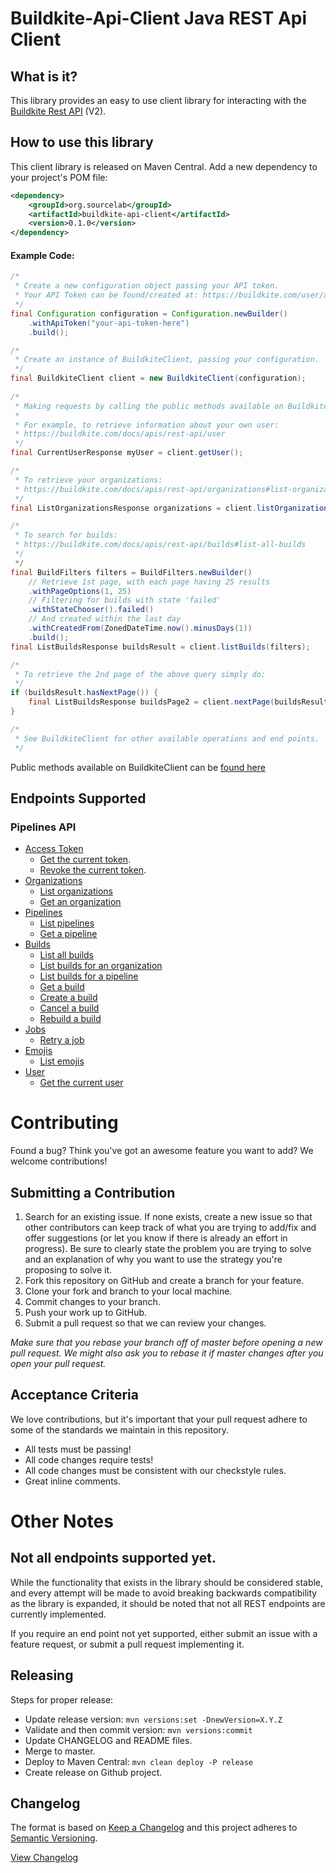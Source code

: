 # Buildkite-Api-Client Java REST Api Client

## What is it?

This library provides an easy to use client library for interacting with the [Buildkite Rest API](https://buildkite.com/docs/apis/rest-api) (V2).

## How to use this library

This client library is released on Maven Central.  Add a new dependency to your project's POM file:

```xml
<dependency>
    <groupId>org.sourcelab</groupId>
    <artifactId>buildkite-api-client</artifactId>
    <version>0.1.0</version>
</dependency>
```


#### Example Code:
```java
/*
 * Create a new configuration object passing your API token.
 * Your API Token can be found/created at: https://buildkite.com/user/api-access-tokens
 */
final Configuration configuration = Configuration.newBuilder()
    .withApiToken("your-api-token-here")
    .build();

/*
 * Create an instance of BuildkiteClient, passing your configuration.
 */
final BuildkiteClient client = new BuildkiteClient(configuration);
    
/*
 * Making requests by calling the public methods available on BuildkiteClient.
 * 
 * For example, to retrieve information about your own user:
 * https://buildkite.com/docs/apis/rest-api/user
 */
final CurrentUserResponse myUser = client.getUser();

/*
 * To retrieve your organizations:
 * https://buildkite.com/docs/apis/rest-api/organizations#list-organizations
 */
final ListOrganizationsResponse organizations = client.listOrganizations();

/*
 * To search for builds:  
 * https://buildkite.com/docs/apis/rest-api/builds#list-all-builds   
 */
 */
final BuildFilters filters = BuildFilters.newBuilder()
    // Retrieve 1st page, with each page having 25 results
    .withPageOptions(1, 25)
    // Filtering for builds with state 'failed'
    .withStateChooser().failed()
    // And created within the last day
    .withCreatedFrom(ZonedDateTime.now().minusDays(1))
    .build();
final ListBuildsResponse buildsResult = client.listBuilds(filters);

/*
 * To retrieve the 2nd page of the above query simply do:   
 */
if (buildsResult.hasNextPage()) {
    final ListBuildsResponse buildsPage2 = client.nextPage(buildsResult);
}

/*
 * See BuildkiteClient for other available operations and end points.
 */
```

Public methods available on BuildkiteClient can be [found here](src/main/java/org/sourcelab/buildkite/api/client/BuildkiteClient.java#L111)

## Endpoints Supported
### Pipelines API
- [Access Token](https://buildkite.com/docs/apis/rest-api/access-token)
  - [Get the current token](https://buildkite.com/docs/apis/rest-api/access-token#get-the-current-token).
  - [Revoke the current token](https://buildkite.com/docs/apis/rest-api/access-token#revoke-the-current-token).
- [Organizations](https://buildkite.com/docs/apis/rest-api/organizations)
  - [List organizations](https://buildkite.com/docs/apis/rest-api/organizations#list-organizations)
  - [Get an organization](https://buildkite.com/docs/apis/rest-api/organizations#get-an-organization)
- [Pipelines](https://buildkite.com/docs/apis/rest-api/pipelines)
  - [List pipelines](https://buildkite.com/docs/apis/rest-api/pipelines#list-pipelines)
  - [Get a pipeline](https://buildkite.com/docs/apis/rest-api/pipelines#get-a-pipeline)
- [Builds](https://buildkite.com/docs/apis/rest-api/builds)
  - [List all builds](https://buildkite.com/docs/apis/rest-api/builds#list-all-builds)
  - [List builds for an organization](https://buildkite.com/docs/apis/rest-api/builds#list-builds-for-an-organization)
  - [List builds for a pipeline](https://buildkite.com/docs/apis/rest-api/builds#list-builds-for-a-pipeline)
  - [Get a build](https://buildkite.com/docs/apis/rest-api/builds#get-a-build)
  - [Create a build](https://buildkite.com/docs/apis/rest-api/builds#create-a-build)
  - [Cancel a build](https://buildkite.com/docs/apis/rest-api/builds#cancel-a-build)
  - [Rebuild a build](https://buildkite.com/docs/apis/rest-api/builds#rebuild-a-build)
- [Jobs](https://buildkite.com/docs/apis/rest-api/jobs)
  - [Retry a job](https://buildkite.com/docs/apis/rest-api/jobs#retry-a-job)
- [Emojis](https://buildkite.com/docs/apis/rest-api/emojis)
  - [List emojis](https://buildkite.com/docs/apis/rest-api/emojis#list-emojis)
- [User](https://buildkite.com/docs/apis/rest-api/user)
  - [Get the current user](https://buildkite.com/docs/apis/rest-api/user#get-the-current-user)


# Contributing

Found a bug? Think you've got an awesome feature you want to add? We welcome contributions!


## Submitting a Contribution

1. Search for an existing issue. If none exists, create a new issue so that other contributors can keep track of what you are trying to add/fix and offer suggestions (or let you know if there is already an effort in progress).  Be sure to clearly state the problem you are trying to solve and an explanation of why you want to use the strategy you're proposing to solve it.
1. Fork this repository on GitHub and create a branch for your feature.
1. Clone your fork and branch to your local machine.
1. Commit changes to your branch.
1. Push your work up to GitHub.
1. Submit a pull request so that we can review your changes.

*Make sure that you rebase your branch off of master before opening a new pull request. We might also ask you to rebase it if master changes after you open your pull request.*

## Acceptance Criteria

We love contributions, but it's important that your pull request adhere to some of the standards we maintain in this repository.

- All tests must be passing!
- All code changes require tests!
- All code changes must be consistent with our checkstyle rules.
- Great inline comments.

# Other Notes

## Not all endpoints supported yet.
While the functionality that exists in the library should be considered stable, and every attempt will be made to avoid breaking backwards
compatibility as the library is expanded, it should be noted that not all REST endpoints are currently implemented.

If you require an end point not yet supported, either submit an issue with a feature request, or submit a pull request implementing it.

## Releasing

Steps for proper release:
- Update release version: `mvn versions:set -DnewVersion=X.Y.Z`
- Validate and then commit version: `mvn versions:commit`
- Update CHANGELOG and README files.
- Merge to master.
- Deploy to Maven Central: `mvn clean deploy -P release`
- Create release on Github project.


## Changelog

The format is based on [Keep a Changelog](http://keepachangelog.com/)
and this project adheres to [Semantic Versioning](http://semver.org/).

[View Changelog](CHANGELOG.md)



